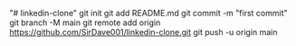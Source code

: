 "# linkedin-clone"  git init git add README.md git commit -m "first commit" git branch -M main git remote add origin https://github.com/SirDave001/linkedin-clone.git git push -u origin main

